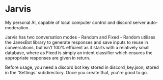 # Jarvis
My personal AI, capable of local computer control and discord server auto-moderation.

Jarvis has two conversation modes - Random and Fixed - Random utilises the JanexBot library to generate responses and save inputs to reuse in conversations, but isn't 100% efficient as it starts with a relatively small database, where as Fixed is simply an intent classifier which ensures the appropriate responses are given in return.

Before usage, you need a discord bot key stored in discord_key.json, stored in the 'Settings' subdirectory. Once you create that, you're good to go.


